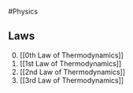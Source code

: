 #Physics 
## Laws
0. [[0th Law of Thermodynamics]]
1. [[1st Law of Thermodynamics]]
2. [[2nd Law of Thermodynamics]]
3. [[3rd Law of Thermodynamics]]